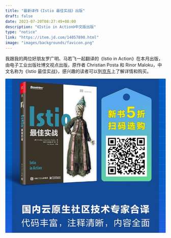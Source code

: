 ```yaml
---
title: "最新译作《Istio 最佳实战》出版"
draft: false
date: 2023-07-20T08:27:49+08:00
description: "《Istio in Action》中文版出版"
type: "notice"
link: "https://item.jd.com/14057890.html"
image: "images/backgrounds/favicon.png"
---
```


我跟我的两位好朋友罗广明、马若飞一起翻译的《Istio in Action》在本月出版，由电子工业出版社博文视点出版，原作者 Christian Posta 和 Rinor Maloku，中文名称为《Istio 最佳实战》，感兴趣的读者可以到[京东](https://item.jd.com/14057890.html)上了解详情和购买。

![《Istio 最佳实战》封面](cover.jpg)
